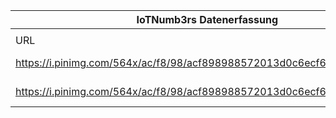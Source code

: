 |IoTNumb3rs Datenerfassung|||||||||||
| ---- | ---- | ---- | ---- | ---- | ---- | ---- | ---- | ---- | ---- | ---- |
||||||||||||
|URL|home_url|filename|device_class|device_count|market_class|market_volume|prognosis_year|publication_year|authorship_class|Dropbox folder|
|https://i.pinimg.com/564x/ac/f8/98/acf898988572013d0c6ecf623960949f.jpg|https://www.pinterest.de/pin/202310208246841461/|file4_acf898988572013d0c6ecf623960949f.jpg|generic IoT|25000000000|||2020|2018|Blogger|MariaMarg/20181217-1200|
|https://i.pinimg.com/564x/ac/f8/98/acf898988572013d0c6ecf623960949f.jpg|https://www.pinterest.de/pin/202310208246841461/|file4_acf898988572013d0c6ecf623960949f.jpg|||revenue|7.1E+12|2020|2018|Blogger|MariaMarg/20181217-1200|
